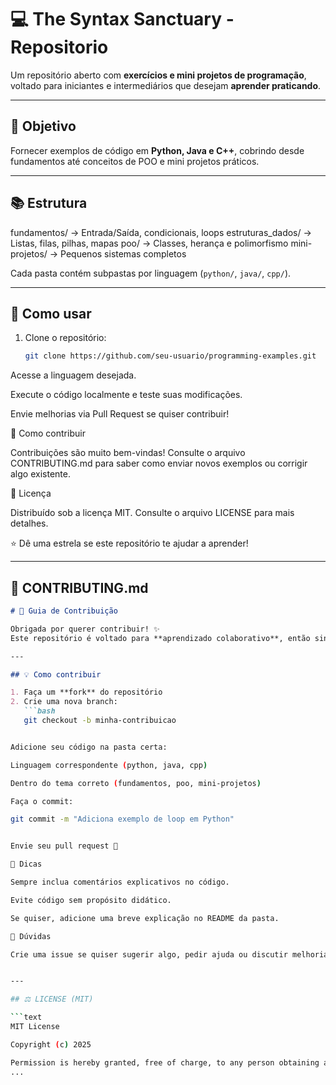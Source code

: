# 💻 The Syntax Sanctuary - Repositorio

Um repositório aberto com **exercícios e mini projetos de programação**, voltado para iniciantes e intermediários que desejam **aprender praticando**.

---

## 🧩 Objetivo
Fornecer exemplos de código em **Python, Java e C++**, cobrindo desde fundamentos até conceitos de POO e mini projetos práticos.

---

## 📚 Estrutura

fundamentos/ → Entrada/Saída, condicionais, loops
estruturas_dados/ → Listas, filas, pilhas, mapas
poo/ → Classes, herança e polimorfismo
mini-projetos/ → Pequenos sistemas completos


Cada pasta contém subpastas por linguagem (`python/`, `java/`, `cpp/`).

---

## 🚀 Como usar

1. Clone o repositório:
   ```bash
   git clone https://github.com/seu-usuario/programming-examples.git


Acesse a linguagem desejada.

Execute o código localmente e teste suas modificações.

Envie melhorias via Pull Request se quiser contribuir!

🤝 Como contribuir

Contribuições são muito bem-vindas!
Consulte o arquivo CONTRIBUTING.md
 para saber como enviar novos exemplos ou corrigir algo existente.

📄 Licença

Distribuído sob a licença MIT. Consulte o arquivo LICENSE
 para mais detalhes.

⭐ Dê uma estrela se este repositório te ajudar a aprender!


---

## 🧠 CONTRIBUTING.md

```markdown
# 🧠 Guia de Contribuição

Obrigada por querer contribuir! ✨  
Este repositório é voltado para **aprendizado colaborativo**, então sinta-se à vontade para enviar exemplos, melhorias ou correções.

---

## 💡 Como contribuir

1. Faça um **fork** do repositório
2. Crie uma nova branch:
   ```bash
   git checkout -b minha-contribuicao


Adicione seu código na pasta certa:

Linguagem correspondente (python, java, cpp)

Dentro do tema correto (fundamentos, poo, mini-projetos)

Faça o commit:

git commit -m "Adiciona exemplo de loop em Python"


Envie seu pull request 🚀

🧩 Dicas

Sempre inclua comentários explicativos no código.

Evite código sem propósito didático.

Se quiser, adicione uma breve explicação no README da pasta.

💬 Dúvidas

Crie uma issue se quiser sugerir algo, pedir ajuda ou discutir melhorias.


---

## ⚖️ LICENSE (MIT)

```text
MIT License

Copyright (c) 2025

Permission is hereby granted, free of charge, to any person obtaining a copy
...
